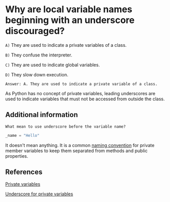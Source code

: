 # Why are local variable names beginning with an underscore discouraged?

`A)` They are used to indicate a private variables of a class.

`B)` They confuse the interpreter.

`C)` They are used to indicate global variables.

`D)` They slow down execution.

`Answer: A. They are used to indicate a private variable of a class.`

As Python has no concept of private variables, leading underscores are used to indicate variables that must not be accessed from outside the class.

## Additional information

`What mean to use underscore before the variable name?`

```python
_name = "Hello"
```

It doesn't mean anything. It is a common [naming convention](https://docs.python.org/2/tutorial/classes.html#private-variables-and-class-local-references) for private member variables to keep them separated from methods and public properties.

## References

[Private variables](https://brainly.in/question/2835258)

[Underscore for private variables](https://stackoverflow.com/questions/6903022/why-do-we-use-in-variable-names)
